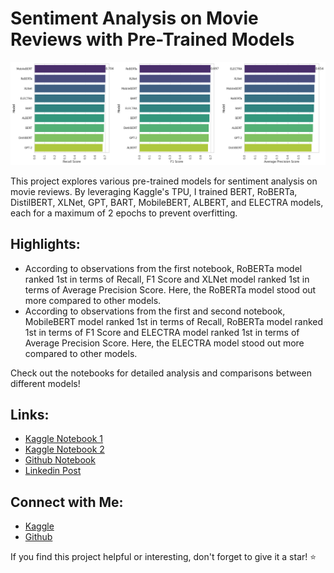 # Sentiment Analysis on Movie Reviews with Pre-Trained Models

![image](https://github.com/huseyincenik/nlp_natural_language_processing/blob/main/projects/transformers_for_sentiment_classification/images/compare_final.png)

This project explores various pre-trained models for sentiment analysis on movie reviews. By leveraging Kaggle's TPU, I trained BERT, RoBERTa, DistilBERT, XLNet, GPT, BART, MobileBERT, ALBERT, and ELECTRA models, each for a maximum of 2 epochs to prevent overfitting.

## Highlights:
- According to observations from the first notebook, RoBERTa model ranked 1st in terms of Recall, F1 Score and XLNet model ranked 1st in terms of Average Precision Score</span>. Here, the RoBERTa model stood out more compared to other models.
- According to observations from the first and second notebook, MobileBERT model ranked 1st in terms of Recall, RoBERTa model ranked 1st in terms of F1 Score and ELECTRA model ranked 1st in terms of Average Precision Score. Here, the ELECTRA model stood out more compared to other models.

Check out the notebooks for detailed analysis and comparisons between different models!

## Links:
- [Kaggle Notebook 1](https://www.kaggle.com/code/huseyincenik/transformers-for-sentiment-classification-1)
- [Kaggle Notebook 2](https://www.kaggle.com/code/huseyincenik/transformers-for-sentiment-classification-2)
- [Github Notebook](https://github.com/huseyincenik/nlp_natural_language_processing/tree/main/projects/transformers_for_sentiment_classification)
- [Linkedin Post](https://www.linkedin.com/feed/update/urn:li:activity:7164984024669663233/)

## Connect with Me:
- [Kaggle](https://www.kaggle.com/huseyincenik)
- [Github](https://github.com/huseyincenik)

If you find this project helpful or interesting, don't forget to give it a star! ⭐️


